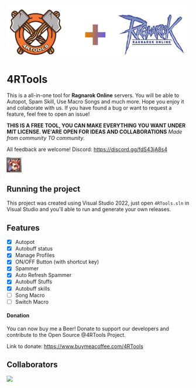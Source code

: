 <p align="center">
  <img src="/assets/images/combo-tools.png">
</p>

# 4RTools
This is a all-in-one tool for **Ragnarok Online** servers.
You will be able to Autopot, Spam Skill, Use Macro Songs and much more. Hope you enjoy it and colaborate with us.
If you have found a bug or want to request a feature, feel free to open an issue!

**THIS IS A FREE TOOL, YOU CAN MAKE EVERYTHING YOU WANT UNDER MIT LICENSE. WE'ARE OPEN FOR IDEAS AND COLLABORATIONS**
*Made from community TO community*.

All feedback are welcome!
Discord: https://discord.gg/fdS43jA8s4

<img src='assets/images/ragnarok-icon.png' width='40'>

## Running the project
This project was created using Visual Studio 2022, just open `4RTools.sln` in Visual Studio and you'll able to run and generate your own releases.

## Features
- [x] Autopot
- [x] Autobuff status
- [x] Manage Profiles
- [x] ON/OFF Button (with shortcut key)
- [x] Spammer
- [x] Auto Refresh Spammer
- [x] Autobuff Stuffs
- [x] Autobuff skills
- [ ] Song Macro
- [ ] Switch Macro

#### Donation
You can now buy me a Beer!
Donate to support our developers and contribute to the Open Source @4RTools Project.

Link to donate: https://www.buymeacoffee.com/4RTools

## Collaborators
<a href="https://github.com/4RTools/4RTools/graphs/contributors">
  <img src="https://contrib.rocks/image?repo=4RTools/4RTools" />
</a>
